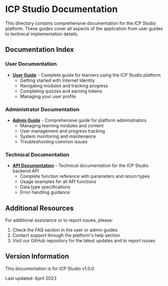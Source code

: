 # ICP Studio Documentation

This directory contains comprehensive documentation for the ICP Studio platform. These guides cover all aspects of the application from user guides to technical implementation details.

## Documentation Index

### User Documentation

- [**User Guide**](user-guide.md) - Complete guide for learners using the ICP Studio platform
  - Getting started with Internet Identity
  - Navigating modules and tracking progress
  - Completing quizzes and earning tokens
  - Managing your user profile

### Administrator Documentation

- [**Admin Guide**](admin-guide.md) - Comprehensive guide for platform administrators
  - Managing learning modules and content
  - User management and progress tracking
  - System monitoring and maintenance
  - Troubleshooting common issues

### Technical Documentation

- [**API Documentation**](api-docs.md) - Technical documentation for the ICP Studio backend API
  - Complete function reference with parameters and return types
  - Usage examples for all API functions
  - Data type specifications
  - Error handling guidance

## Additional Resources

For additional assistance or to report issues, please:

1. Check the FAQ section in the user or admin guides
2. Contact support through the platform's help section
3. Visit our GitHub repository for the latest updates and to report issues

## Version Information

This documentation is for ICP Studio v1.0.0.

Last updated: April 2023 